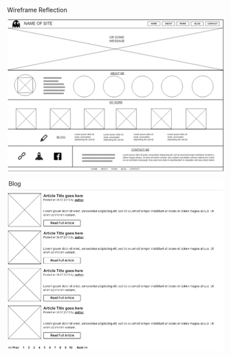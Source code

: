 Wireframe Reflection

![Site Index](/week-2/imgs/wireframe-index.png "Wireframe for Site Index")

![Blog Index](/week-2/imgs/wireframe-blog-index.png "Wireframe for Blog Index")